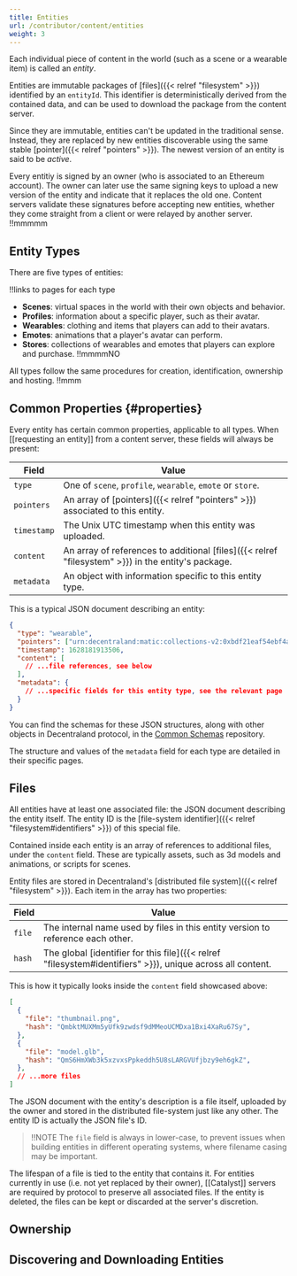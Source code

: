```yaml
---
title: Entities
url: /contributor/content/entities
weight: 3
---
```


Each individual piece of content in the world (such as a scene or a wearable item) is called an _entity_.

Entities are immutable packages of [files]({{< relref "filesystem" >}}) identified by an `entityId`. This identifier is deterministically derived from the contained data, and can be used to download the package from the content server.

Since they are immutable, entities can't be updated in the traditional sense. Instead, they are replaced by new entities discoverable using the same stable [pointer]({{< relref "pointers" >}}). The newest version of an entity is said to be _active_.

Every entitiy is signed by an owner (who is associated to an Ethereum account). The owner can later use the same signing keys to upload a new version of the entity and indicate that it replaces the old one. Content servers validate these signatures before accepting new entities, whether they come straight from a client or were relayed by another server. !!mmmmm


## Entity Types

There are five types of entities:

!!links to pages for each type

- **Scenes**: virtual spaces in the world with their own objects and behavior.
- **Profiles**: information about a specific player, such as their avatar.
- **Wearables**: clothing and items that players can add to their avatars.
- **Emotes**: animations that a player's avatar can perform.
- **Stores**: collections of wearables and emotes that players can explore and purchase. !!mmmmNO

All types follow the same procedures for creation, identification, ownership and hosting. !!mmm

## Common Properties {#properties}

Every entity has certain common properties, applicable to all types. When [[requesting an entity]] from a content server, these fields will always be present:

| Field | Value |
| ----- | --- |
| `type` | One of `scene`, `profile`, `wearable`, `emote` or `store`.
| `pointers` | An array of [pointers]({{< relref "pointers" >}}) associated to this entity.
| `timestamp` | The Unix UTC timestamp when this entity was uploaded.
| `content` | An array of references to additional [files]({{< relref "filesystem" >}}) in the entity's package.
| `metadata` | An object with information specific to this entity type.

This is a typical JSON document describing an entity:

```json
{
  "type": "wearable",
  "pointers": ["urn:decentraland:matic:collections-v2:0xbdf21eaf54ebf4a6cadc2dcb371df7afce98bc1d:0"],
  "timestamp": 1628181913506,
  "content": [
    // ...file references, see below
  ],
  "metadata": {
    // ...specific fields for this entity type, see the relevant page
  }
}
```

You can find the schemas for these JSON structures, along with other objects in Decentraland protocol, in the [Common Schemas](https://github.com/decentraland/common-schemas) repository.

The structure and values of the `metadata` field for each type are detailed in their specific pages.

## Files

All entities have at least one associated file: the JSON document describing the entity itself. The entity ID is the [file-system identifier]({{< relref "filesystem#identifiers" >}}) of this special file.

Contained inside each entity is an array of references to additional files, under the `content` field. These are typically assets, such as 3d models and animations, or scripts for scenes.

Entity files are stored in Decentraland's [distributed file system]({{< relref "filesystem" >}}). Each item in the array has two properties:

| Field | Value |
| --- | --- |
| `file` | The internal name used by files in this entity version to reference each other.
| `hash` | The global [identifier for this file]({{< relref "filesystem#identifiers" >}}), unique across all content.

This is how it typically looks inside the `content` field showcased above:

```json
[
  {
    "file": "thumbnail.png",
    "hash": "QmbktMUXMm5yUfk9zwdsf9dMMeoUCMDxa1Bxi4XaRu67Sy",
  },
  {
    "file": "model.glb",
    "hash": "QmS6HmXWb3k5xzvxsPpkeddh5U8sLARGVUfjbzy9eh6gkZ",
  },
  // ...more files
]
```

The JSON document with the entity's description is a file itself, uploaded by the owner and stored in the distributed file-system just like any other. The entity ID is actually the JSON file's ID.

> !!NOTE
> The `file` field is always in lower-case, to prevent issues when building entities in different operating systems, where filename casing may be important.

The lifespan of a file is tied to the entity that contains it. For entities currently in use (i.e. not yet replaced by their owner), [[Catalyst]] servers are required by protocol to preserve all associated files. If the entity is deleted, the files can be kept or discarded at the server's discretion.

## Ownership

## Discovering and Downloading Entities